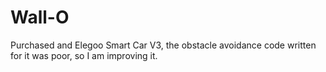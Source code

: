 # Wall-O
Purchased and Elegoo Smart Car V3, the obstacle avoidance code written for it was poor, so I am improving it. 
